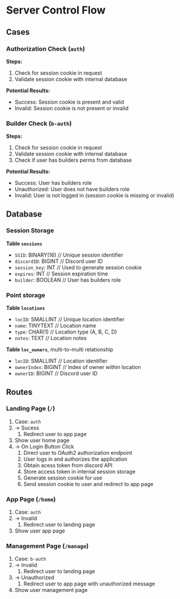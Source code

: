 # Server Control Flow

## Cases

### Authorization Check (`auth`)

**Steps:**
1. Check for session cookie in request
2. Validate session cookie with internal database

**Potential Results:**
- Success: Session cookie is present and valid
- Invalid: Session cookie is not present or invalid

### Builder Check (`b-auth`)

**Steps:**
1. Check for session cookie in request
2. Validate session cookie with internal database
3. Check if user has builders perms from database

**Potential Results:**
- Success: User has builders role
- Unauthorized: User does not have builders role
- Invalid: User is not logged in (session cookie is missing or invalid)

## Database

### Session Storage

**Table `sessions`**
- `SSID`: BINARY(16) // Unique session identifier
- `discordID`: BIGINT // Discord user ID
- `session_key`: INT // Used to generate session cookie
- `expires`: INT // Session expiration time
- `builder`: BOOLEAN // User has builders role

### Point storage

**Table `locations`**
- `locID`: SMALLINT // Unique location identifier
- `name`: TINYTEXT // Location name
- `type`: CHAR(1) // Location type (A, B, C, D)
- `notes`: TEXT // Location notes

**Table `loc_owners`**, multi-to-multi relationship
- `locID`: SMALLINT // Location identifier
- `ownerIndex`: BIGINT // Index of owner within location
- `ownerID`: BIGINT // Discord user ID

## Routes

### Landing Page (`/`)

1. Case: `auth`
2. -> Sucess
    1. Redirect user to app page
3. Show user home page
4. -> On Login Button Click
    1. Direct user to OAuth2 authorization endpoint
    2. User logs in and authorizes the application
    3. Obtain acess token from discord API
    4. Store access token in internal session storage
    5. Generate session cookie for use
    6. Send session cookie to user and redirect to app page

### App Page (`/home`)

1. Case: `auth`
2. -> Invalid
    1. Redirect user to landing page
3. Show user app page

### Management Page (`/manage`)

1. Case: `b-auth`
2. -> Invalid
    1. Redirect user to landing page
3. -> Unauthorized
    1. Redirect user to app page with unauthorized message
4. Show user management page